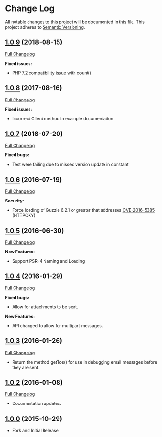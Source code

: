 # Change Log
All notable changes to this project will be documented in this file.
This project adheres to [Semantic Versioning](http://semver.org/).

## [1.0.9](https://github.com/taz77/sendgrid-php-ng/tree/v1.0.9) (2018-08-15)
[Full Changelog](https://github.com/taz77/sendgrid-php-ng/compare/v1.0.8...v1.0.8)

**Fixed issues:**
- PHP 7.2 compatibility [issue](https://github.com/taz77/sendgrid-php-ng/issues/15) with count()

## [1.0.8](https://github.com/taz77/sendgrid-php-ng/tree/v1.0.8) (2017-08-16)
[Full Changelog](https://github.com/taz77/sendgrid-php-ng/compare/v1.0.7...v1.0.8)

**Fixed issues:**
- Incorrect Client method in example documentation

## [1.0.7](https://github.com/taz77/sendgrid-php-ng/tree/v1.0.7) (2016-07-20)
[Full Changelog](https://github.com/taz77/sendgrid-php-ng/compare/v1.0.6...v1.0.7)

**Fixed bugs:**
- Test were failing due to missed version update in constant

## [1.0.6](https://github.com/taz77/sendgrid-php-ng/tree/v1.0.6) (2016-07-19)
[Full Changelog](https://github.com/taz77/sendgrid-php-ng/compare/v1.0.5...v1.0.6)

**Security:**
- Force loading of Guzzle 6.2.1 or greater that addresses [CVE-2016-5385](http://www.cve.mitre.org/cgi-bin/cvename.cgi?name=2016-5385) (HTTPOXY)

## [1.0.5](https://github.com/taz77/sendgrid-php-ng/tree/v1.0.5) (2016-06-30)
[Full Changelog](https://github.com/taz77/sendgrid-php-ng/compare/v1.0.4...v1.0.5)

**New Features:**
- Support PSR-4 Naming and Loading

## [1.0.4](https://github.com/taz77/sendgrid-php-ng/tree/v1.0.4) (2016-01-29)
[Full Changelog](https://github.com/taz77/sendgrid-php-ng/compare/v1.0.3...v1.0.4)

**Fixed bugs:**
- Allow for attachments to be sent.

**New Features:**
- API changed to allow for multipart messages.

## [1.0.3](https://github.com/taz77/sendgrid-php-ng/tree/v1.0.3) (2016-01-26)
[Full Changelog](https://github.com/taz77/sendgrid-php-ng/compare/v1.0.2...v1.0.3)
- Return the method getTos() for use in debugging email messages before they are sent.

## [1.0.2](https://github.com/taz77/sendgrid-php-ng/tree/v1.0.2) (2016-01-08)
[Full Changelog](https://github.com/taz77/sendgrid-php-ng/compare/v1.0.0...v1.0.2)
- Documentation updates.

## [1.0.0](https://github.com/taz77/sendgrid-php-ng/tree/v1.0.0) (2015-10-29)
- Fork and Initial Release
